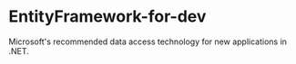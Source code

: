 # EntityFramework-for-dev
Microsoft's recommended data access technology for new applications in .NET.
